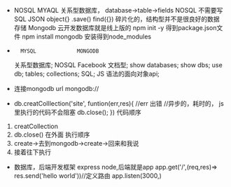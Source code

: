 - NOSQL
    MYAQL 关系型数据库，
    database->table->fields
    NOSQL 不需要写SQL
    JSON object{} .save()
    find({})
    碎片化的，结构型并不是很良好的数据存储
    Mongodb 云开发数据库就是线上版的
    npm init -y 得到package.json文件
    npm install mongodb 安装得到node_modules
-       MYSQL             MONGODB
     关系型数据库;         NOSQL  Facebook 文档型;
     show databases;      show dbs;
                 use db;
     tables;              collections;
     SQL;                 JS 语法的面向对象api;

- 连接mongodb
    url mongodb://
- db.creatColllection('site',
funtion(err,res){
    //err 出错
    //异步的，耗时的，
    js里执行的代码不会阻塞
    db.close();
})
代码顺序
1. creatCollection
2. db.close() 在外面
执行顺序
1. create->去到mongodb->create->回来和我说
2. 接着往下执行


- 数据库，后端开发框架
    express
    node,后端就是app
    app.get('/',(req,res)=>
    res.send('hello world'))//定义路由
    app.listen(3000,)

     

